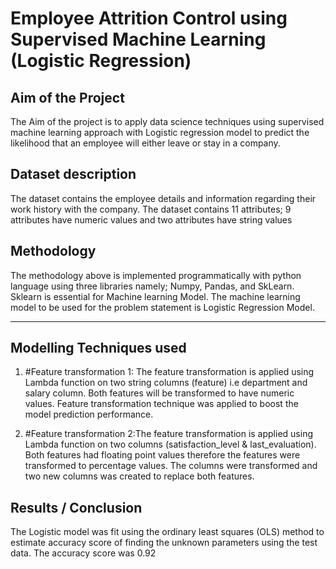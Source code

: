 # Employee Attrition Control using Supervised Machine Learning (Logistic Regression) 

Aim of the Project
------
The Aim of the project is to apply data science techniques using supervised machine learning approach with Logistic regression model to predict the likelihood that an employee will either leave or stay in a company.

Dataset description
-----------------
The dataset contains the employee details and information regarding their work history with the company. The dataset contains 11 attributes; 9 attributes have numeric values and two attributes have string values

Methodology
------------------
The methodology above is implemented programmatically with python language using three libraries namely; Numpy, Pandas, and SkLearn. Sklearn is essential for 
Machine learning Model. The machine learning model to be used for the problem statement is Logistic Regression Model.
___
Modelling Techniques used
-------
1. #Feature transformation 1: The feature transformation is applied using Lambda function on two string columns (feature) i.e department and salary column. Both features will be transformed to have numeric values. Feature transformation technique was applied to boost the model prediction performance.

1. #Feature transformation 2:The feature transformation is applied using Lambda function on two columns (satisfaction_level & last_evaluation). Both features had floating point values therefore the features were transformed to percentage values. The columns were transformed and two new columns was created to replace both features. 

Results / Conclusion
--------------------
The Logistic model was fit using the ordinary least squares (OLS) method to estimate accuracy score of finding the unknown parameters using the test data. The accuracy score was 0.92
